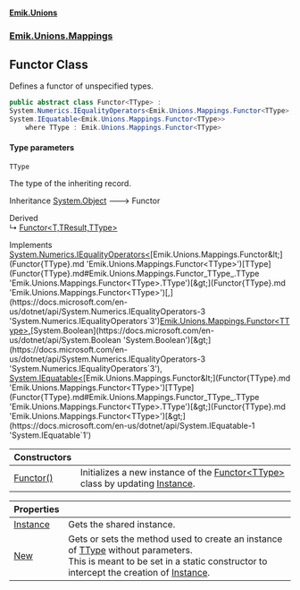 #### [Emik.Unions](index.md 'index')
### [Emik.Unions.Mappings](Emik.Unions.Mappings.md 'Emik.Unions.Mappings')

## Functor<TType> Class

Defines a functor of unspecified types.

```csharp
public abstract class Functor<TType> :
System.Numerics.IEqualityOperators<Emik.Unions.Mappings.Functor<TType>, Emik.Unions.Mappings.Functor<TType>, bool>,
System.IEquatable<Emik.Unions.Mappings.Functor<TType>>
    where TType : Emik.Unions.Mappings.Functor<TType>
```
#### Type parameters

<a name='Emik.Unions.Mappings.Functor_TType_.TType'></a>

`TType`

The type of the inheriting record.

Inheritance [System.Object](https://docs.microsoft.com/en-us/dotnet/api/System.Object 'System.Object') &#129106; Functor<TType>

Derived  
&#8627; [Functor&lt;T,TResult,TType&gt;](Functor{T,TResult,TType}.md 'Emik.Unions.Mappings.Functor<T,TResult,TType>')

Implements [System.Numerics.IEqualityOperators&lt;](https://docs.microsoft.com/en-us/dotnet/api/System.Numerics.IEqualityOperators-3 'System.Numerics.IEqualityOperators`3')[Emik.Unions.Mappings.Functor&lt;](Functor{TType}.md 'Emik.Unions.Mappings.Functor<TType>')[TType](Functor{TType}.md#Emik.Unions.Mappings.Functor_TType_.TType 'Emik.Unions.Mappings.Functor<TType>.TType')[&gt;](Functor{TType}.md 'Emik.Unions.Mappings.Functor<TType>')[,](https://docs.microsoft.com/en-us/dotnet/api/System.Numerics.IEqualityOperators-3 'System.Numerics.IEqualityOperators`3')[Emik.Unions.Mappings.Functor&lt;](Functor{TType}.md 'Emik.Unions.Mappings.Functor<TType>')[TType](Functor{TType}.md#Emik.Unions.Mappings.Functor_TType_.TType 'Emik.Unions.Mappings.Functor<TType>.TType')[&gt;](Functor{TType}.md 'Emik.Unions.Mappings.Functor<TType>')[,](https://docs.microsoft.com/en-us/dotnet/api/System.Numerics.IEqualityOperators-3 'System.Numerics.IEqualityOperators`3')[System.Boolean](https://docs.microsoft.com/en-us/dotnet/api/System.Boolean 'System.Boolean')[&gt;](https://docs.microsoft.com/en-us/dotnet/api/System.Numerics.IEqualityOperators-3 'System.Numerics.IEqualityOperators`3'), [System.IEquatable&lt;](https://docs.microsoft.com/en-us/dotnet/api/System.IEquatable-1 'System.IEquatable`1')[Emik.Unions.Mappings.Functor&lt;](Functor{TType}.md 'Emik.Unions.Mappings.Functor<TType>')[TType](Functor{TType}.md#Emik.Unions.Mappings.Functor_TType_.TType 'Emik.Unions.Mappings.Functor<TType>.TType')[&gt;](Functor{TType}.md 'Emik.Unions.Mappings.Functor<TType>')[&gt;](https://docs.microsoft.com/en-us/dotnet/api/System.IEquatable-1 'System.IEquatable`1')

| Constructors | |
| :--- | :--- |
| [Functor()](Functor{TType}..ctor.md 'Emik.Unions.Mappings.Functor<TType>.Functor()') | Initializes a new instance of the [Functor&lt;TType&gt;](Functor{TType}.md 'Emik.Unions.Mappings.Functor<TType>') class by updating [Instance](Functor{TType}.Instance.md 'Emik.Unions.Mappings.Functor<TType>.Instance'). |

| Properties | |
| :--- | :--- |
| [Instance](Functor{TType}.Instance.md 'Emik.Unions.Mappings.Functor<TType>.Instance') | Gets the shared instance. |
| [New](Functor{TType}.New.md 'Emik.Unions.Mappings.Functor<TType>.New') | Gets or sets the method used to create an instance of [TType](Functor{TType}.md#Emik.Unions.Mappings.Functor_TType_.TType 'Emik.Unions.Mappings.Functor<TType>.TType') without parameters.<br/>This is meant to be set in a static constructor to intercept the creation of [Instance](Functor{TType}.Instance.md 'Emik.Unions.Mappings.Functor<TType>.Instance'). |

